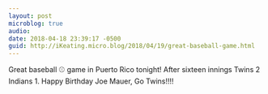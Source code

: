 ```yaml
---
layout: post
microblog: true
audio: 
date: 2018-04-18 23:39:17 -0500
guid: http://iKeating.micro.blog/2018/04/19/great-baseball-game.html
---
```

Great baseball ⚾️ game in Puerto Rico tonight! After sixteen innings Twins 2 Indians 1.  Happy Birthday Joe Mauer, Go Twins!!!!
